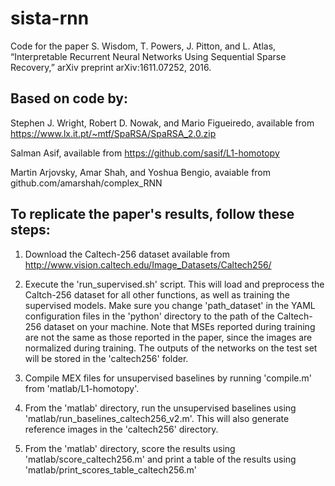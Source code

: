 # sista-rnn
Code for the paper
S. Wisdom, T. Powers, J. Pitton, and L. Atlas, “Interpretable Recurrent Neural Networks Using Sequential Sparse Recovery,” arXiv preprint arXiv:1611.07252, 2016.



## Based on code by:

Stephen J. Wright, Robert D. Nowak, and Mario Figueiredo, available from https://www.lx.it.pt/~mtf/SpaRSA/SpaRSA_2.0.zip

Salman Asif, available from https://github.com/sasif/L1-homotopy

Martin Arjovsky, Amar Shah, and Yoshua Bengio, avaiable from github.com/amarshah/complex_RNN



## To replicate the paper's results, follow these steps:

1) Download the Caltech-256 dataset available from http://www.vision.caltech.edu/Image_Datasets/Caltech256/

2) Execute the 'run_supervised.sh' script. This will load and preprocess the Caltch-256 dataset for all other functions, as well as training the supervised models. Make sure you change 'path_dataset' in the YAML configuration files in the 'python' directory to the path of the Caltech-256 dataset on your machine. Note that MSEs reported during training are not the same as those reported in the paper, since the images are normalized during training. The outputs of the networks on the test set will be stored in the 'caltech256' folder.

3) Compile MEX files for unsupervised baselines by running 'compile.m' from 'matlab/L1-homotopy'.

4) From the 'matlab' directory, run the unsupervised baselines using 'matlab/run_baselines_caltech256_v2.m'. This will also generate reference images in the 'caltech256' directory.

5) From the 'matlab' directory, score the results using 'matlab/score_caltech256.m' and print a table of the results using 'matlab/print_scores_table_caltech256.m'

